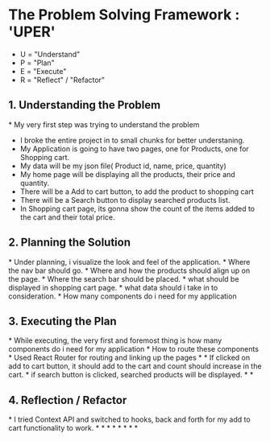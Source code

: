 <h1>The Problem Solving Framework : 'UPER'</h1>

* U = "Understand"
* P = "Plan"
* E = "Execute"
* R = "Reflect" / "Refactor"

<h2>1. Understanding the Problem</h2>
* My very first step was trying to understand the problem
   
* I broke the entire project in to small chunks for better understaning.
* My Application is going to have two pages, one for Products, one for Shopping cart. 
* My data will be my json file( Product id, name, price, quantity)
* My home page will be displaying all the products, their price and quantity.
* There will be a Add to cart button, to add the product to shopping cart
* There will be a Search button to display searched products list.
* In Shopping cart page, its gonna show the count of the items added to the cart and their total price.
<h2>
    2. Planning the Solution
</h2>
* Under planning, i visualize the look and feel of the application.
* Where the nav bar should go.
* Where and how the products should align up on the page.
* Where the search bar should be placed.
* what should be displayed in shopping cart page.
* what data should i take in to consideration.
* How many components do i need for my application

<h2>
    3. Executing the Plan
</h2>
* While executing, the very first and foremost thing is how many components do i need for my application
* How to route these components 
* Used React Router for routing and linking up the pages
* 
* If clicked on add to cart button, it should add to the cart and count should increase in the cart.
* if search button is clicked, searched products will be displayed.
*
*
<h2>
    4. Reflection / Refactor
</h2>
* I tried Context API and switched to hooks, back and forth for my add to cart functionality to work.
*
*
*
*
*
*
*
*